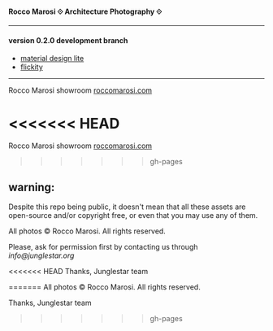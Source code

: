#### Rocco Marosi ⟐ Architecture Photography ⟐
- - - -

#### version 0.2.0 development branch
- [material design lite](http://www.getmdl.io/started/index.html#download)
- [flickity](http://flickity.metafizzy.co/)

- - - -

Rocco Marosi showroom [roccomarosi.com](http://roccomarosi.com)

<<<<<<< HEAD
=======
Rocco Marosi showroom [roccomarosi.com](http://roccomarosi.com)

>>>>>>> gh-pages

## warning:

Despite this repo being public, it doesn't mean that all these assets are open-source and/or copyright free, or even that you may use any of them.

All photos © Rocco Marosi. All rights reserved.

Please, ask for permission first by contacting us through _info@junglestar.org_

<<<<<<< HEAD
Thanks, Junglestar team



=======
All photos © Rocco Marosi. All rights reserved.

Thanks, Junglestar team
>>>>>>> gh-pages
